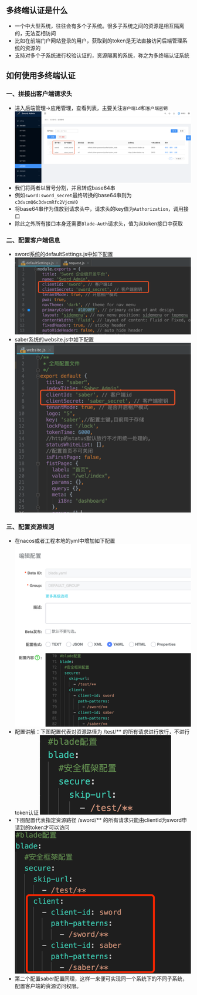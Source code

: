 ## 多终端认证是什么
* 一个中大型系统，往往会有多个子系统。很多子系统之间的资源是相互隔离的，无法互相访问
* 比如在前端门户网站登录的用户，获取到的token是无法直接访问后端管理系统的资源的
* 支持对多个子系统进行校验认证的，资源隔离的系统，称之为多终端认证系统




## 如何使用多终端认证
### 一、拼接出客户端请求头
* 进入后端管理->应用管理，查看列表，主要关注`客户端id`和`客户端密钥`
![](../../images/screenshot_1554129422887.png)
* 我们将两者以冒号分割，并且转成base64串
* 例如`sword:sword_secret`最终转换的base64串则为`c3dvcmQ6c3dvcmRfc2VjcmV0`
* 将base64串作为值放到请求头中，请求头的key值为`Authorization`，调用接口
* 除此之外所有接口本身还需要`Blade-Auth`请求头，值为从token接口中获取

### 二、配置客户端信息
* sword系统的defaultSettings.js中如下配置
![](../../images/screenshot_1554129690960.png)
* saber系统的website.js中如下配置
![](../../images/screenshot_1554129741180.png)

### 三、配置资源规则
* 在nacos或者工程本地的yml中增加如下配置
![](../../images/screenshot_1591458274472.png)
* 配置讲解：下图配置代表对资源路径为 /test/** 的所有请求进行放行，不进行token认证
![](../../images/screenshot_1591458293112.png)
* 下图配置代表指定资源路径 /sword/** 的所有请求只能由clientId为sword申请到的token才可以访问
![](../../images/screenshot_1591458317248.png)
* 第二个配置saber配置同理，这样一来便可实现同一个系统下的不同子系统，配置客户端的资源访问权限。
